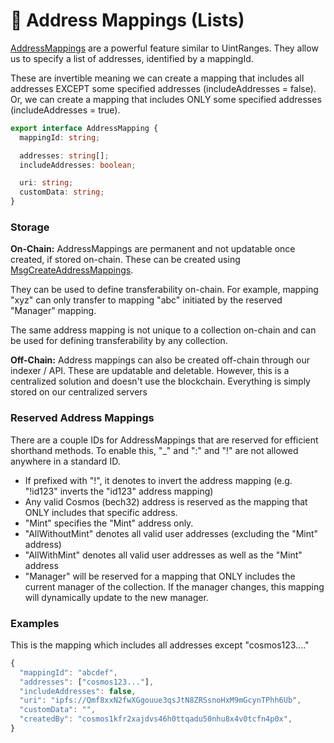 # 📧 Address Mappings (Lists)

[AddressMappings](https://bitbadges.github.io/bitbadgesjs/packages/proto/docs/interfaces/AddressMapping.html) are a powerful feature similar to UintRanges. They allow us to specify a list of addresses, identified by a mappingId.

These are invertible meaning we can create a mapping that includes all addresses EXCEPT some specified addresses (includeAddresses = false). Or, we can create a mapping that includes ONLY some specified addresses (includeAddresses = true).

```typescript
export interface AddressMapping {
  mappingId: string;

  addresses: string[];
  includeAddresses: boolean;

  uri: string; 
  customData: string;
}
```

### **Storage**

**On-Chain:** AddressMappings are permanent and not updatable once created, if stored on-chain. These can be created using [MsgCreateAddressMappings](cosmos-msgs.md).

They can be used to define transferability on-chain. For example, mapping "xyz" can only transfer to mapping "abc" initiated by the reserved "Manager" mapping.

The same address mapping is not unique to a collection on-chain and can be used for defining transferability by any collection.

**Off-Chain:** Address mappings can also be created off-chain through our indexer / API. These are updatable and deletable. However, this is a centralized solution and doesn't use the blockchain. Everything is simply stored on our centralized servers

### **Reserved Address Mappings**

There are a couple IDs for AddressMappings that are reserved for efficient shorthand methods. To enable this, "\_" and ":" and "!" are not allowed anywhere in a standard ID.

* If prefixed with "!", it denotes to invert the address mapping (e.g. "!id123" inverts the "id123" address mapping)
* Any valid Cosmos (bech32) address is reserved as the mapping that ONLY includes that specific address.
* "Mint" specifies the "Mint" address only.
* "AllWithoutMint" denotes all valid user addresses (excluding the "Mint" address)
* "AllWithMint" denotes all valid user addresses as well as the "Mint" address
* "Manager" will be reserved for a mapping that ONLY includes the current manager of the collection. If the manager changes, this mapping will dynamically update to the new manager.

### Examples

This is the mapping which includes all addresses except "cosmos123...."

```typescript
{
  "mappingId": "abcdef",
  "addresses": ["cosmos123..."],
  "includeAddresses": false,
  "uri": "ipfs://Qmf8xxN2fwXGgouue3qsJtN8ZRSsnoHxM9mGcynTPhh6Ub",
  "customData": "",
  "createdBy": "cosmos1kfr2xajdvs46h0ttqadu50nhu8x4v0tcfn4p0x",
}
```
